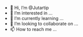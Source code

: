 - 👋 Hi, I’m @Jutartip
- 👀 I’m interested in ...
- 🌱 I’m currently learning ...
- 💞️ I’m looking to collaborate on ...
- 📫 How to reach me ...

<!---
Jutartip/Jutartip is a ✨ special ✨ repository because its `README.md` (this file) appears on your GitHub profile.
You can click the Preview link to take a look at your changes.
--->
